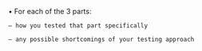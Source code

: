 • For each of the 3 parts:

    – how you tested that part specifically

    – any possible shortcomings of your testing approach
